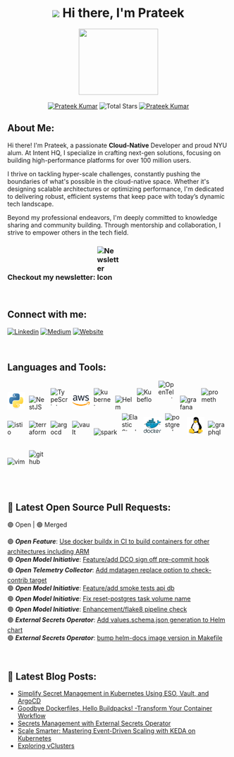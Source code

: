 
<h1 align="center"> 
<img src="https://raw.githubusercontent.com/iampavangandhi/iampavangandhi/master/gifs/Hi.gif" width="30px"> Hi there, I'm Prateek
</h1>

<p align="center"> 
	<img src="https://media3.giphy.com/media/v1.Y2lkPTc5MGI3NjExN2IwaXl0ZHFra2pleW80ODVmbzcyc2lkMTZjY3VqdnVqMHFzNTY5YSZlcD12MV9pbnRlcm5hbF9naWZfYnlfaWQmY3Q9Zw/26vACLXgansDXwHzzI/giphy.webp" width="180" height="150">

<p align="center"> 
	<a href="https://github.com/PrateekKumar1709"><img src="https://komarev.com/ghpvc/?username=PrateekKumar1709" alt="Prateek Kumar"/></a>
<!---
	<a href="https://github.com/PrateekKumar1709?tab=repositories"><img src="https://badges.pufler.dev/repos/PrateekKumar1709" alt="Prateek Kumar" /> </a>
-->
	<img src="https://img.shields.io/github/stars/PrateekKumar1709?label=Stars" alt="Total Stars">
	<a href="https://prateekkumar1709.github.io/PrateekKumar/"><img src="https://img.shields.io/github/followers/PrateekKumar1709?label=Followers" alt="Prateek Kumar"/> </a>


## About Me:

Hi there! I'm Prateek, a passionate **Cloud-Native** Developer and proud NYU alum. At Intent HQ, I specialize in crafting next-gen solutions, focusing on building high-performance platforms for over 100 million users.

I thrive on tackling hyper-scale challenges, constantly pushing the boundaries of what's possible in the cloud-native space. Whether it's designing scalable architectures or optimizing performance, I'm dedicated to delivering robust, efficient systems that keep pace with today’s dynamic tech landscape.

Beyond my professional endeavors, I'm deeply committed to knowledge sharing and community building. Through mentorship and collaboration, I strive to empower others in the tech field.

<h3 align="left">
    Checkout my newsletter:
    <a href="https://www.linkedin.com/build-relation/newsletter-follow?entityUrn=7194460474376114178">
        <img width="50px" src="https://cdn-icons-png.freepik.com/512/8364/8364693.png" alt="Newsletter Icon" style="display: inline-block; vertical-align: bottom;" />
    </a>
</h3>

<br> <!-- Add extra line breaks for spacing -->
## Connect with me:

[![Linkedin](https://img.shields.io/badge/LinkedIn-blue?style=for-the-badge&logo=linkedin&labelColor=blue&link=https://www.linkedin.com/in/prateek1709/)](https://www.linkedin.com/in/prateek1709/)
[![Medium](https://img.shields.io/badge/Medium-black?style=for-the-badge&logo=medium&logoColor=white&link=https://medium.com/@prateek17)](https://medium.com/@prateek17)
[![Website](https://img.shields.io/badge/kubecompass.com-grey?style=for-the-badge&url=https%3A%2F%2Fkubecompass.com)](https://kubecompass.com/)

<br> <!-- Add extra line breaks for spacing -->
## Languages and Tools:
<p align="left">
  <a href="https://www.python.org" target="_blank" style="text-decoration: none; border: none; outline: none; margin-right: 5px; display: inline-block;">
    <img
      src="https://github.com/devicons/devicon/blob/master/icons/python/python-original.svg"
      alt="python"
      width="40"
      height="40"
      style="border: none; outline: none; vertical-align: middle; display: block;"
    />
  </a>
  
  <a href="https://nestjs.com/" target="_blank" style="text-decoration: none; border: none; outline: none; margin-right: 5px; display: inline-block;">
    <img
      src="https://d33wubrfki0l68.cloudfront.net/e937e774cbbe23635999615ad5d7732decad182a/26072/logo-small.ede75a6b.svg"
      alt="NestJS"
      width="40"
      height="40"
      style="border: none; outline: none; vertical-align: middle; display: block;"
    />
  </a>
  
  <a href="https://www.typescriptlang.org/" target="_blank" style="text-decoration: none; border: none; outline: none; margin-right: 5px; display: inline-block;">
    <img
      src="https://upload.wikimedia.org/wikipedia/commons/thumb/4/4c/Typescript_logo_2020.svg/64px-Typescript_logo_2020.svg.png"
      alt="TypeScript"
      width="40"
      height="40"
      style="border: none; outline: none; vertical-align: middle; display: block;"
    />
  </a>
  
  <a href="https://www.aws.com/" target="_blank" style="text-decoration: none; border: none; outline: none; margin-right: 5px; display: inline-block;">
    <img
      src="https://raw.githubusercontent.com/devicons/devicon/master/icons/amazonwebservices/amazonwebservices-original-wordmark.svg"
      alt="aws"
      width="40"
      height="40"
      style="border: none; outline: none; vertical-align: middle; display: block;"
    />
  </a>
  
  <a href="https://kubernetes.io/" target="_blank" style="text-decoration: none; border: none; outline: none; margin-right: 5px; display: inline-block;">
    <img
      src="https://upload.wikimedia.org/wikipedia/commons/thumb/3/39/Kubernetes_logo_without_workmark.svg/84px-Kubernetes_logo_without_workmark.svg.png"
      alt="kubernetes"
      width="40"
      height="40"
      style="border: none; outline: none; vertical-align: middle; display: block;"
    />
  </a>
  
  <a href="https://helm.sh/" target="_blank" style="text-decoration: none; border: none; outline: none; margin-right: 5px; display: inline-block;">
    <img
      src="https://helm.sh/img/helm.svg"
      alt="Helm"
      width="40"
      height="40"
      style="border: none; outline: none; vertical-align: middle; display: block;"
    />
  </a>
  
  <a href="https://www.kubeflow.org/" target="_blank" style="text-decoration: none; border: none; outline: none; margin-right: 5px; display: inline-block;">
    <img
      src="https://www.kubeflow.org/images/logo.svg"
      alt="Kubeflow"
      width="40"
      height="40"
      style="border: none; outline: none; vertical-align: middle; display: block;"
    />
  </a>
  
  <a href="https://opentelemetry.io/" target="_blank" style="text-decoration: none; border: none; outline: none; margin-right: 5px; display: inline-block;">
    <img
      src="https://avatars.githubusercontent.com/u/49998002?s=48&v=4"
      alt="OpenTelemetry"
      width="40"
      height="40"
      style="border: none; outline: none; vertical-align: middle; display: block;"
    />
  </a>
  
  <a href="https://grafana.com/" target="_blank" style="text-decoration: none; border: none; outline: none; margin-right: 5px; display: inline-block;">
    <img
      src="https://www.vectorlogo.zone/logos/grafana/grafana-icon.svg"
      alt="grafana"
      width="40"
      height="40"
      style="border: none; outline: none; vertical-align: middle; display: block;"
    />
  </a>
  
  <a href="https://prometheus.io/" target="_blank" style="text-decoration: none; border: none; outline: none; margin-right: 5px; display: inline-block;">
    <img
      src="https://www.vectorlogo.zone/logos/prometheusio/prometheusio-icon.svg"
      alt="prometheus"
      width="40"
      height="40"
      style="border: none; outline: none; vertical-align: middle; display: block;"
    />
  </a>
  
  <a href="https://istio.io/" target="_blank" style="text-decoration: none; border: none; outline: none; margin-right: 5px; display: inline-block;">
    <img
      src="https://www.vectorlogo.zone/logos/istioio/istioio-icon.svg"
      alt="istio"
      width="40"
      height="40"
      style="border: none; outline: none; vertical-align: middle; display: block;"
    />
  </a>
  
  <a href="https://www.terraform.io/" target="_blank" style="text-decoration: none; border: none; outline: none; margin-right: 5px; display: inline-block;">
    <img
      src="https://www.vectorlogo.zone/logos/terraformio/terraformio-icon.svg"
      alt="terraform"
      width="40"
      height="40"
      style="border: none; outline: none; vertical-align: middle; display: block;"
    />
  </a>
  
  <a href="https://argo-cd.readthedocs.io/" target="_blank" style="text-decoration: none; border: none; outline: none; margin-right: 5px; display: inline-block;">
    <img
      src="https://icon.icepanel.io/Technology/svg/Argo-CD.svg"
      alt="argocd"
      width="40"
      height="40"
      style="border: none; outline: none; vertical-align: middle; display: block;"
    />
  </a>
  
  <a href="https://www.vaultproject.io/" target="_blank" style="text-decoration: none; border: none; outline: none; margin-right: 5px; display: inline-block;">
    <img
      src="https://www.vectorlogo.zone/logos/vaultproject/vaultproject-icon.svg"
      alt="vault"
      width="40"
      height="40"
      style="border: none; outline: none; vertical-align: middle; display: block;"
    />
  </a>
  
  <a href="https://databricks.com/glossary/pyspark" target="_blank" style="text-decoration: none; border: none; outline: none; margin-right: 5px; display: inline-block;">
    <img
      src="https://upload.wikimedia.org/wikipedia/commons/thumb/f/f3/Apache_Spark_logo.svg/250px-Apache_Spark_logo.svg.png"
      alt="spark"
      width="55"
      height="50"
      style="border: none; outline: none; vertical-align: middle; display: block;"
    />
  </a>
  
  <a href="https://www.elastic.co/" target="_blank" style="text-decoration: none; border: none; outline: none; margin-right: 5px; display: inline-block;">
    <img
      src="https://images.contentstack.io/v3/assets/bltefdd0b53724fa2ce/blt5d10f3a91df97d15/5c30744829d13af10bc2abd4/logo-elastic-vertical-reverse.svg"
      alt="Elastic Stack"
      width="40"
      height="40"
      style="border: none; outline: none; vertical-align: middle; display: block;"
    />
  </a>
  
  <a href="https://www.docker.com/" target="_blank" style="text-decoration: none; border: none; outline: none; margin-right: 5px; display: inline-block;">
    <img
      src="https://github.com/devicons/devicon/blob/master/icons/docker/docker-original-wordmark.svg"
      alt="docker"
      width="40"
      height="40"
      style="border: none; outline: none; vertical-align: middle; display: block;"
    />
  </a>
  
  <a href="https://www.postgresql.org/" target="_blank" style="text-decoration: none; border: none; outline: none; margin-right: 5px; display: inline-block;">
    <img
      src="https://upload.wikimedia.org/wikipedia/commons/thumb/2/29/Postgresql_elephant.svg/220px-Postgresql_elephant.svg.png"
      alt="postgresql"
      width="40"
      height="40"
      style="border: none; outline: none; vertical-align: middle; display: block;"
    />
  </a>
  
  <a href="https://www.linux.org/" target="_blank" style="text-decoration: none; border: none; outline: none; margin-right: 5px; display: inline-block;">
    <img
      src="https://github.com/devicons/devicon/blob/master/icons/linux/linux-original.svg"
      alt="linux"
      width="40"
      height="40"
      style="border: none; outline: none; vertical-align: middle; display: block;"
    />
  </a>
  
  <a href="https://graphql.org/" target="_blank" style="text-decoration: none; border: none; outline: none; margin-right: 5px; display: inline-block;">
    <img
      src="https://upload.wikimedia.org/wikipedia/commons/thumb/1/17/GraphQL_Logo.svg/225px-GraphQL_Logo.svg.png"
      alt="graphql"
      width="40"
      height="40"
      style="border: none; outline: none; vertical-align: middle; display: block;"
    />
  </a>
  
  <a href="https://www.vim.org/" target="_blank" style="text-decoration: none; border: none; outline: none; margin-right: 5px; display: inline-block;">
    <img
      src="https://upload.wikimedia.org/wikipedia/commons/thumb/9/9f/Vimlogo.svg/64px-Vimlogo.svg.png"
      alt="vim"
      width="40"
      height="40"
      style="border: none; outline: none; vertical-align: middle; display: block;"
    />
  </a>
  
  <a href="https://github.com/" target="_blank" style="text-decoration: none; border: none; outline: none; margin-right: 5px; display: inline-block;">
    <img
      src="https://avatars.githubusercontent.com/u/9919?s=200&v=4"
      alt="github"
      width="40"
      height="40"
      style="border: none; outline: none; vertical-align: middle; display: block;"
    />
  </a>
</p>




    
	
</p>

<br />

## 🔄 Latest Open Source Pull Requests:

🟣 Open | 🟢 Merged

🟣 ***Open Feature***: [Use docker buildx in CI to build containers for other architectures including ARM](https://github.com/open-feature/playground/issues/253) <br>
🟢 ***Open Model Initiative***: [Feature/add DCO sign off pre-commit hook](https://github.com/Open-Model-Initiative/OMI-Data-Pipeline/issues/173) <br>
🟢 ***Open Telemetry Collector***: [Add mdatagen replace option to check-contrib target](https://github.com/open-telemetry/opentelemetry-collector/pull/11223) <br>
🟢 ***Open Model Initiative***: [Feature/add smoke tests api db](https://github.com/Open-Model-Initiative/OMI-Data-Pipeline/pull/30) <br>
🟢 ***Open Model Initiative***: [Fix reset-postgres task volume name](https://github.com/Open-Model-Initiative/OMI-Data-Pipeline/pull/27) <br>
🟢 ***Open Model Initiative***: [Enhancement/flake8 pipeline check](https://github.com/Open-Model-Initiative/OMI-Data-Pipeline/pull/28) <br>
🟢 ***External Secrets Operator***: [Add values.schema.json generation to Helm chart](https://github.com/external-secrets/external-secrets/pull/3774) <br>
🟢 ***External Secrets Operator***: [bump helm-docs image version in Makefile](https://github.com/external-secrets/external-secrets/pull/3806) <br>


<br> <!-- Add extra line breaks for spacing -->
## 📕 Latest Blog Posts:
<!-- BLOG-POST-LIST:START -->
- [Simplify Secret Management in Kubernetes Using ESO, Vault, and ArgoCD](https://www.linkedin.com/pulse/simplify-secret-management-kubernetes-using-eso-vault-prateek-kumar-zrare/?trackingId=X5z0bu51THy19BlqOVZuoQ%3D%3D------2)
- [Goodbye Dockerfiles, Hello Buildpacks! -Transform Your Container Workflow](https://www.linkedin.com/pulse/goodbye-dockerfiles-hello-buildpacks-transform-your-container-kumar-lm15e/?trackingId=h4qda7myTjSGDkwNLV86JA%3D%3D------2)
- [Secrets Management with External Secrets Operator](https://kubecompass.com/posts/eso/------2)
- [Scale Smarter: Mastering Event-Driven Scaling with KEDA on Kubernetes](https://www.linkedin.com/pulse/scale-smarter-mastering-event-driven-scaling-keda-kubernetes-kumar-ukf1e/?trackingId=HQZIC8crQDCWT3V97Tb0FQ%3D%3D------2)
- [Exploring vClusters](https://kubecompass.com/posts/vcluster/------2)
<!-- BLOG-POST-LIST:END -->
